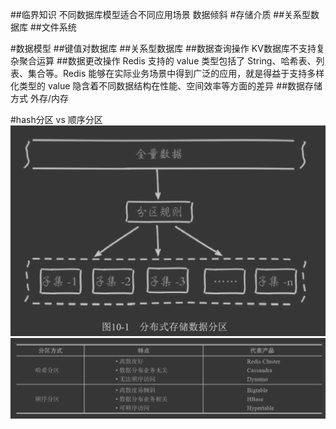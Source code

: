 ##临界知识
不同数据库模型适合不同应用场景
数据倾斜
#存储介质
##关系型数据库
##文件系统





#数据模型
##键值对数据库
##关系型数据库
##数据查询操作
KV数据库不支持复杂聚合运算
##数据更改操作
Redis 支持的 value 类型包括了 String、哈希表、列表、集合等。Redis 能够在实际业务场景中得到广泛的应用，就是得益于支持多样化类型的 value
隐含着不同数据结构在性能、空间效率等方面的差异
##数据存储方式
外存/内存

#hash分区 vs 顺序分区
![](.z_01_分布式_临界知识_数据模型_存储模型_文件系统_键值系统_表格系统_数据库系统_images/3b7d8901.png)
![](.z_01_分布式_临界知识_数据模型_存储模型_文件系统_键值系统_表格系统_数据库系统_images/50377370.png)
